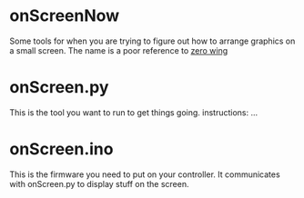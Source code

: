 # onScreenNow

Some tools for when you are trying to figure out how to arrange graphics on a small screen.  The name is a poor reference to [zero wing](https://en.wikipedia.org/wiki/All_your_base_are_belong_to_us)

# onScreen.py

This is the tool you want to run to get things going.
instructions: ...

# onScreen.ino

This is the firmware you need to put on your controller. It communicates with onScreen.py to display stuff on the screen.